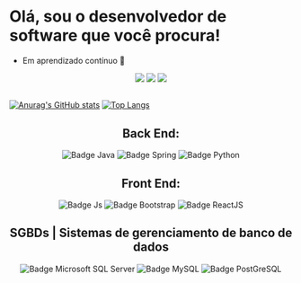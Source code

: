 # Olá, sou o desenvolvedor de software que você procura!
- Em aprendizado contínuo 🚀

 <div align="center">
      <a href="https://www.linkedin.com/in/thiago-antenor/"><img src="https://img.shields.io/badge/LinkedIn-0077B5?style=for-the-badge&logo=linkedin&logoColor=white" target="_blank"></a>
    <a href="mailto:thiagoantenor31@gmail.com"><img src="https://img.shields.io/badge/Gmail-D14836?style=for-the-badge&logo=gmail&logoColor=white" target="_blank"></a>
    <a href="https://www.instagram.com/thiago_django/"><img src="https://img.shields.io/badge/Instagram-E4405F?style=for-the-badge&logo=instagram&logoColor=white" target="_blank"></a>
  </div>
  
##

<div>
<a href="https://github.com/thiagosilvaantenor">

[![Anurag's GitHub stats](https://github-readme-stats.vercel.app/api?username=thiagosilvaantenor&show_icons=true&theme=tokyonight)](https://github.com/anuraghazra/github-readme-stats)
 [![Top Langs](https://github-readme-stats.vercel.app/api/top-langs/?username=thiagosilvaantenor&theme=tokyonight&layout=compact)](https://github.com/anuraghazra/github-readme-stats)
</div>


<div align="center">
 <h2> Back End: </h2>
   <img  alt="Badge Java" src="https://img.shields.io/badge/Java-ED8B00?style=for-the-badge&logo=openjdk&logoColor=white" />
   <img  alt="Badge Spring" src="https://img.shields.io/badge/Spring-6DB33F?style=for-the-badge&logo=spring&logoColor=white"/>
<img alt="Badge Python"  src="https://img.shields.io/badge/Python-3776AB?style=for-the-badge&logo=python&logoColor=white"/>
  </div>

<div align="center">
 <h2> Front End: </h2>
 <img alt="Badge Js" src="https://img.shields.io/badge/JavaScript-F7DF1E?style=for-the-badge&logo=javascript&logoColor=black" />
   <img alt="Badge Bootstrap" src="https://img.shields.io/badge/Bootstrap-563D7C?style=for-the-badge&logo=bootstrap&logoColor=white" /> 
   <img alt="Badge ReactJS" src="https://img.shields.io/badge/React-20232A?style=for-the-badge&logo=react&logoColor=61DAFB" />
</div>

<div align="center">
 <h2> SGBDs | Sistemas de gerenciamento de banco de dados </h2>
  <img alt="Badge Microsoft SQL Server" src="https://img.shields.io/badge/Microsoft_SQL_Server-CC2927?style=for-the-badge&logo=microsoft-sql-server&logoColor=white" />
 	<img alt="Badge MySQL" src="https://img.shields.io/badge/MySQL-00000F?style=for-the-badge&logo=mysql&logoColor=whit"/>
  <img alt="Badge PostGreSQL" src="https://img.shields.io/badge/PostgreSQL-316192?style=for-the-badge&logo=postgresql&logoColor=white" />
</div>   
